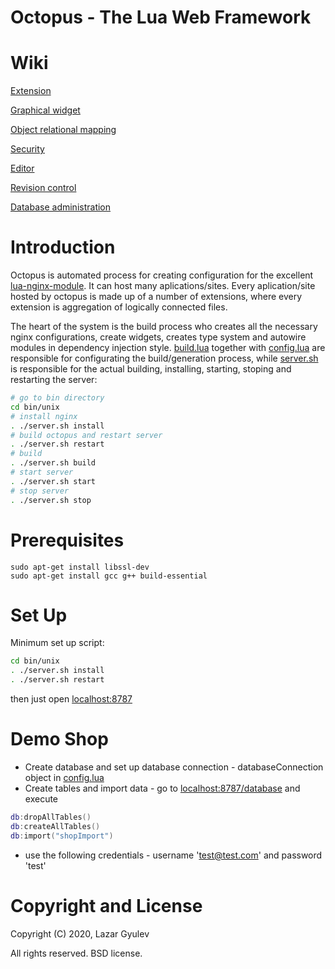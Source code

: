 # Octopus - The Lua Web Framework

Wiki
===============================

[Extension](https://github.com/cyberz-eu/octopus/wiki/Extension)

[Graphical widget](https://github.com/cyberz-eu/octopus/wiki/Graphical-widget)

[Object relational mapping](https://github.com/cyberz-eu/octopus/wiki/Object-relational-mapping)

[Security](https://github.com/cyberz-eu/octopus/wiki/Security)

[Editor](https://github.com/cyberz-eu/octopus/wiki/Editor)

[Revision control](https://github.com/cyberz-eu/octopus/wiki/Revision-control)

[Database administration](https://github.com/cyberz-eu/octopus/wiki/Database-administration)


Introduction
============

Octopus is automated process for creating configuration for the excellent [lua-nginx-module](https://github.com/openresty/lua-nginx-module). It can host many aplications/sites. Every aplication/site hosted by octopus is made up of a number of extensions, where every extension is aggregation of logically connected files.

The heart of the system is the build process who creates all the necessary nginx configurations, create widgets, creates type system and autowire modules in dependency injection style.
[build.lua](bin/unix/build.lua) together with [config.lua](extensions/config.lua) are responsible for configurating the build/generation process, while [server.sh](bin/unix/server.sh) is responsible for the actual building, installing, starting, stoping and restarting the server:

```bash
# go to bin directory
cd bin/unix
# install nginx
. ./server.sh install
# build octopus and restart server
. ./server.sh restart
# build
. ./server.sh build
# start server
. ./server.sh start
# stop server
. ./server.sh stop
```

Prerequisites
============

```
sudo apt-get install libssl-dev
sudo apt-get install gcc g++ build-essential
```

Set Up
============

Minimum set up script:

```bash
cd bin/unix
. ./server.sh install
. ./server.sh restart
```
then just open [localhost:8787](http://localhost:8787)

Demo Shop
============

* Create database and set up database connection - databaseConnection object in [config.lua](extensions/config.lua)
* Create tables and import data - go to [localhost:8787/database](http://localhost:8787/database) and execute
```lua
db:dropAllTables()
db:createAllTables()
db:import("shopImport")
```
* use the following credentials - username 'test@test.com' and password 'test'

Copyright and License
=====================

Copyright (C) 2020, Lazar Gyulev

All rights reserved. BSD license.
